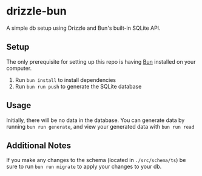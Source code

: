 # drizzle-bun

A simple db setup using Drizzle and Bun's built-in SQLite API.

## Setup

The only prerequisite for setting up this repo is having [Bun](https://bun.sh/) installed on your computer.

1. Run `bun install` to install dependencies
2. Run `bun run push` to generate the SQLite database

## Usage

Initially, there will be no data in the database. You can generate data by running `bun run generate`, and view your generated data with `bun run read`

## Additional Notes

If you make any changes to the schema (located in `./src/schema/ts`) be sure to run `bun run migrate` to apply your changes to your db.
